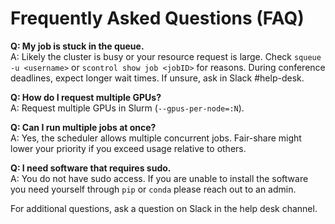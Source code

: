 # Frequently Asked Questions (FAQ)

**Q: My job is stuck in the queue.**  
A: Likely the cluster is busy or your resource request is large. Check `squeue -u <username>` or `scontrol show job <jobID>` for reasons. During conference deadlines, expect longer wait times. If unsure, ask in Slack #help-desk.

**Q: How do I request multiple GPUs?**  
A: Request multiple GPUs in Slurm (`--gpus-per-node=:N`).

**Q: Can I run multiple jobs at once?**  
A: Yes, the scheduler allows multiple concurrent jobs. Fair-share might lower your priority if you exceed usage relative to others.

**Q: I need software that requires sudo.**  
A: You do not have sudo access. If you are unable to install the software you need yourself through `pip` or `conda` please reach out to an admin.

For additional questions, ask a question on Slack in the help desk channel.